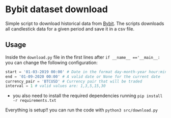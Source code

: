 # Bybit dataset download
Simple script to download historical data from [Bybit](https://www.bybit.com/). The scripts downloads all candlestick data for a given period and save it in a csv file.

## Usage
Inside the `download.py` file in the first lines after `if __name__ =='__main__:`
you can change the following configuration:

```python
start = '01-03-2019 00:00' # Date in the format day-month-year hour:minute
end = '01-09-2020 00:00' # A valid date or None for the current date
currency_pair = 'BTCUSD' # Currency pair that will be traded
interval = 1 # valid values are: 1,3,5,15,30
```

+ you also need to install the required dependencies running `pip install -r requirements.txt`

Everything is setup!!  you can run the code with `python3 src/download.py`

